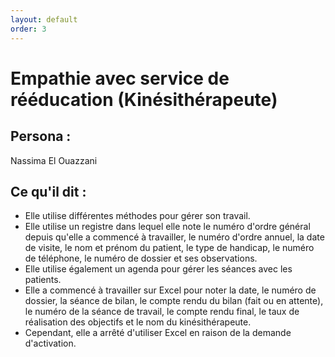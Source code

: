 ```yaml
---
layout: default
order: 3
---
```

# Empathie avec service de rééducation (Kinésithérapeute)

## Persona : 
Nassima El Ouazzani

## Ce qu'il dit : 
- Elle utilise différentes méthodes pour gérer son travail.
- Elle utilise un registre dans lequel elle note le numéro d'ordre général depuis qu'elle a commencé à travailler, le numéro d'ordre annuel, la date de visite, le nom et prénom du patient, le type de handicap, le numéro de téléphone, le numéro de dossier et ses observations.
- Elle utilise également un agenda pour gérer les séances avec les patients.
- Elle a commencé à travailler sur Excel pour noter la date, le numéro de dossier, la séance de bilan, le compte rendu du bilan (fait ou en attente), le numéro de la séance de travail, le compte rendu final, le taux de réalisation des objectifs et le nom du kinésithérapeute.
- Cependant, elle a arrêté d'utiliser Excel en raison de la demande d'activation.
 